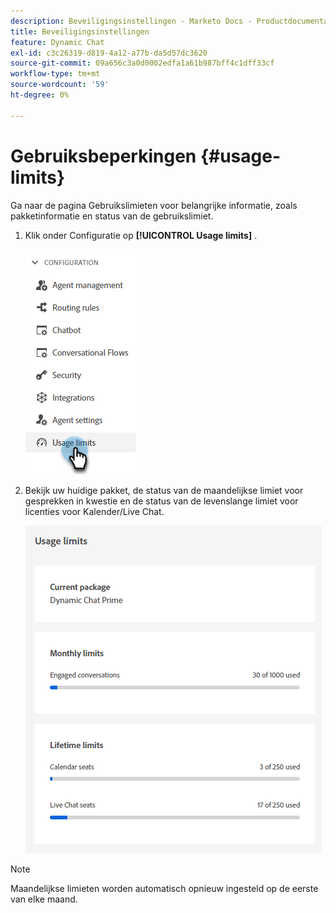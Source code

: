 ```yaml
---
description: Beveiligingsinstellingen - Marketo Docs - Productdocumentatie
title: Beveiligingsinstellingen
feature: Dynamic Chat
exl-id: c3c26319-d819-4a12-a77b-da5d57dc3620
source-git-commit: 09a656c3a0d0002edfa1a61b987bff4c1dff33cf
workflow-type: tm+mt
source-wordcount: '59'
ht-degree: 0%

---
```


# Gebruiksbeperkingen {#usage-limits}

Ga naar de pagina Gebruikslimieten voor belangrijke informatie, zoals pakketinformatie en status van de gebruikslimiet.

1. Klik onder Configuratie op **[!UICONTROL Usage limits]** .

   ![](assets/usage-limits-1.png)

1. Bekijk uw huidige pakket, de status van de maandelijkse limiet voor gesprekken in kwestie en de status van de levenslange limiet voor licenties voor Kalender/Live Chat.

   ![](assets/usage-limits-2.png)

>[!NOTE]
>
>Maandelijkse limieten worden automatisch opnieuw ingesteld op de eerste van elke maand.
